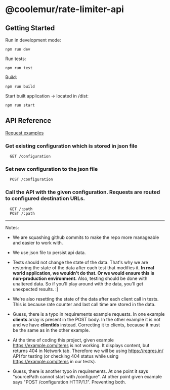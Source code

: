 # @coolemur/rate-limiter-api

## Getting Started

Run in development mode:

```shell
npm run dev
```

Run tests:

```shell
npm run test
```

Build:

```shell
npm run build
```

Start built application -> located in /dist:

```shell
npm run start
```

## API Reference

[Request examples](requests.http)

### Get existing configuration which is stored in json file

```http
  GET /configuration
```

### Set new configuration to the json file

```http
  POST /configuration
```

### Call the API with the given configuration. Requests are routed to configured destination URLs.

```http
  GET /:path
  POST /:path
```

--- 

Notes:

- We are squashing github commits to make the repo more manageable and easier to work with.

- We use json file to persist api data.

- Tests should not change the state of the data. That's why we are restoring the state of the data after each test that modifies it. **In real world application, we wouldn't do that. Or we would ensure this is non-production environment.** Also, testing should be done with unaltered data. So if you'll play around with the data, you'll get unexpected results. :]

- We're also resetting the state of the data after each client call in tests. This is because rate counter and last call time are stored in the data.

- Guess, there is a typo in requirements example requests. In one example **clients** array is present in the POST body. In the other example it is not and we have **clientIds** instead. Correcting it to clients, because it must be the same as in the other example.

- At the time of coding this project, given example https://example.com/items is not working. It displays content, but returns 404 in Network tab. Therefore we will be using https://reqres.in/ API for testing (or checking 404 status while using https://example.com/items in our tests).

- Guess, there is another typo in requirements. At one point it says "sourcePath cannot start with /configure". At other point given example says "POST /configuration HTTP/1.1". Preventing both.